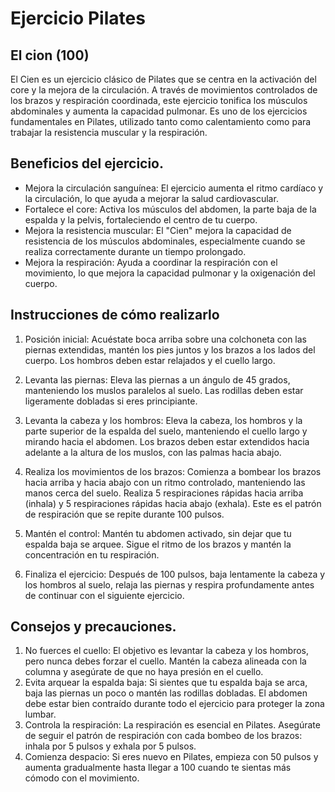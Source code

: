 # Ejercicio Pilates 

## El cion (100)

El Cien es un ejercicio clásico de Pilates que se centra en la activación del core y la mejora de la circulación. A través de movimientos controlados de los brazos y respiración coordinada, este ejercicio tonifica los músculos abdominales y aumenta la capacidad pulmonar. Es uno de los ejercicios fundamentales en Pilates, utilizado tanto como calentamiento como para trabajar la resistencia muscular y la respiración.

## Beneficios del ejercicio.

- Mejora la circulación sanguínea: El ejercicio aumenta el ritmo cardíaco y la circulación, lo que ayuda a mejorar la salud cardiovascular.
- Fortalece el core: Activa los músculos del abdomen, la parte baja de la espalda y la pelvis, fortaleciendo el centro de tu cuerpo.
- Mejora la resistencia muscular: El "Cien" mejora la capacidad de resistencia de los músculos abdominales, especialmente cuando se realiza correctamente durante un tiempo prolongado.
- Mejora la respiración: Ayuda a coordinar la respiración con el movimiento, lo que mejora la capacidad pulmonar y la oxigenación del cuerpo.

## Instrucciones de cómo realizarlo

1. Posición inicial: Acuéstate boca arriba sobre una colchoneta con las piernas extendidas, mantén los pies juntos y los brazos a los lados del cuerpo. Los hombros deben estar relajados y el cuello largo.

2. Levanta las piernas: Eleva las piernas a un ángulo de 45 grados, manteniendo los muslos paralelos al suelo. Las rodillas deben estar ligeramente dobladas si eres principiante.

3. Levanta la cabeza y los hombros: Eleva la cabeza, los hombros y la parte superior de la espalda del suelo, manteniendo el cuello largo y mirando hacia el abdomen. Los brazos deben estar extendidos hacia adelante a la altura de los muslos, con las palmas hacia abajo.

4. Realiza los movimientos de los brazos: Comienza a bombear los brazos hacia arriba y hacia abajo con un ritmo controlado, manteniendo las manos cerca del suelo. Realiza 5 respiraciones rápidas hacia arriba (inhala) y 5 respiraciones rápidas hacia abajo (exhala). Este es el patrón de respiración que se repite durante 100 pulsos.

5. Mantén el control: Mantén tu abdomen activado, sin dejar que tu espalda baja se arquee. Sigue el ritmo de los brazos y mantén la concentración en tu respiración.

6. Finaliza el ejercicio: Después de 100 pulsos, baja lentamente la cabeza y los hombros al suelo, relaja las piernas y respira profundamente antes de continuar con el siguiente ejercicio.

## Consejos y precauciones.

1. No fuerces el cuello: El objetivo es levantar la cabeza y los hombros, pero nunca debes forzar el cuello. Mantén la cabeza alineada con la columna y asegúrate de que no haya presión en el cuello.
2. Evita arquear la espalda baja: Si sientes que tu espalda baja se arca, baja las piernas un poco o mantén las rodillas dobladas. El abdomen debe estar bien contraído durante todo el ejercicio para proteger la zona lumbar.
3. Controla la respiración: La respiración es esencial en Pilates. Asegúrate de seguir el patrón de respiración con cada bombeo de los brazos: inhala por 5 pulsos y exhala por 5 pulsos.
4. Comienza despacio: Si eres nuevo en Pilates, empieza con 50 pulsos y aumenta gradualmente hasta llegar a 100 cuando te sientas más cómodo con el movimiento.